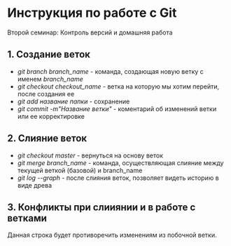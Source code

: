 # Инструкция по работе с Git
Второй семинар: Контроль версий и домашняя работа

## 1. Создание веток

* *git branch branch_name* -  команда,  создающая  новую  ветку с именем *branch_name*
* *git checkout checkout_name* - ветка на которую мы хотим перейти, после создания ее
* *git add название папки* - сохранение
* *git commit -m"Название ветки"* - коментарий об изменений ветки или ее корректировке

## 2. Слияние веток

* *git checkout master* - вернуться на основу веток
* *git merge branch_name* - команда, осуществляющая слияние между текущей веткой (базовой) и branch_name
* *git log --graph* - после слияния веток, позволяет видеть историю в виде древа

## 3. Конфликты при слииянии и в работе с ветками

Данная строка будет противоречить изменениям из побочной ветки.

